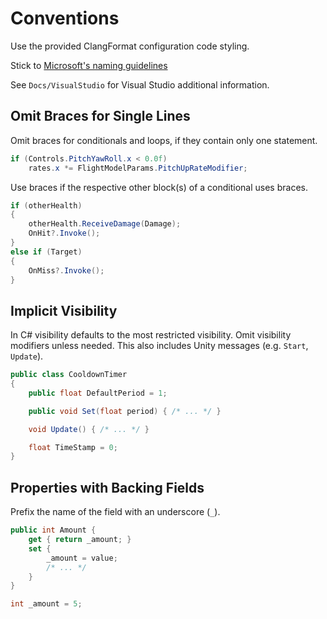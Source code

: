 # Conventions

Use the provided ClangFormat configuration code styling.

Stick to [Microsoft's naming guidelines](https://docs.microsoft.com/en-us/dotnet/standard/design-guidelines/capitalization-conventions)

See `Docs/VisualStudio` for Visual Studio additional information.

## Omit Braces for Single Lines

Omit braces for conditionals and loops, if they contain only one statement.

```csharp
if (Controls.PitchYawRoll.x < 0.0f)
    rates.x *= FlightModelParams.PitchUpRateModifier;
```

Use braces if the respective other block(s) of a conditional uses braces.

```csharp
if (otherHealth)
{
    otherHealth.ReceiveDamage(Damage);
    OnHit?.Invoke();
}
else if (Target)
{
    OnMiss?.Invoke();
}
```

## Implicit Visibility

In C# visibility defaults to the most restricted visibility.
Omit visibility modifiers unless needed.
This also includes Unity messages (e.g. `Start`, `Update`).

```csharp
public class CooldownTimer
{
    public float DefaultPeriod = 1;

    public void Set(float period) { /* ... */ }

    void Update() { /* ... */ }

    float TimeStamp = 0;
}
```

## Properties with Backing Fields

Prefix the name of the field with an underscore (`_`).

```csharp
public int Amount {
    get { return _amount; }
    set {
        _amount = value;
        /* ... */
    }
}

int _amount = 5;
```
